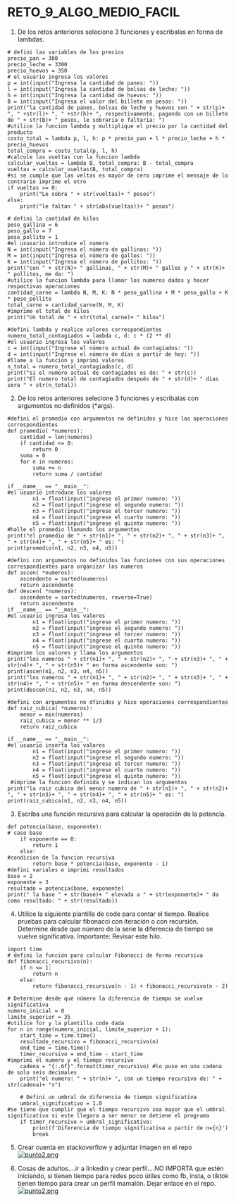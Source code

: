 # RETO_9_ALGO_MEDIO_FACIL
1. De los retos anteriores selecione 3 funciones y escribalas en forma de lambdas.

```pseudocode
# defini las variables de los precios
precio_pan = 300
precio_leche = 3300
precio_huevos = 350
# el usuario ingresa los valores   
p = int(input("Ingresa la cantidad de panes: "))
l = int(input("Ingresa la cantidad de bolsas de leche: "))
h = int(input("Ingresa la cantidad de huevos: "))
B = int(input("Ingresa el valor del billete en pesos: "))
print("la cantidad de panes, bolsas de leche y huevos son " + str(p)+ ", " +str(l)+ ", " +str(h)+ ", respectivamente, pagando con un billete de " + str(B)+ " pesos, le sobraria o faltaria: ")
#utilice la funcion lambda y multiplique el precio por la cantidad del producto
costo_total = lambda p, l, h: p * precio_pan + l * precio_leche + h * precio_huevos
total_compra = costo_total(p, l, h)
#calcule las vueltas con la funcion lambda
calcular_vueltas = lambda B, total_compra: B - total_compra
vueltas = calcular_vueltas(B, total_compra)
#si se cumple que las veltas es mayor de cero imprime el mensaje de lo contrario imprime el otro
if vueltas >= 0:
    print("Le sobra " + str(vueltas)+ " pesos")
else:
    print("le faltan " + str(abs(vueltas))+ " pesos")
```
```pseudocode
# defini la cantidad de kilos
peso_gallina = 6  
peso_gallo = 7    
peso_pollito = 1  
#el ususario introduce el numero
N = int(input("Ingresa el número de gallinas: "))
M = int(input("Ingresa el número de gallos: "))
K = int(input("Ingresa el número de pollitos: "))
print("con " + str(N)+ " gallinas, " + str(M)+ " gallos y " + str(K)+ " pollitos, me da: ")
#utilice la funcion lambda para llamar los numeros dados y hacer respectivas operaciones
cantidad_carne = lambda N, M, K: N * peso_gallina + M * peso_gallo + K * peso_pollito
total_carne = cantidad_carne(N, M, K)
#imprime el total de kilos
print("Un total de " + str(total_carne)+ " kilos")
```
```pseudocode
#defini lambda y realice valores correspondientes
numero_total_contagiados = lambda c, d: c * (2 ** d)
#el usuario ingresa los valores
c = int(input("Ingrese el número actual de contagiados: "))
d = int(input("Ingrese el número de días a partir de hoy: "))
#llame a la funcion y imprimi valores
n_total = numero_total_contagiados(c, d)
print("si el numero actual de contagiados es de: " + str(c))
print("El numero total de contagiados después de " + str(d)+ " dias sera " + str(n_total))
```

2. De los retos anteriores selecione 3 funciones y escribalas con argumentos no definidos (*args).

```pseudocode
#defini el promedio con argumentos no definidos y hice las operaciones correspondientes
def promedio( *numeros):
    cantidad = len(numeros)
    if cantidad <= 0:
        return 0
    suma = 0
    for n in numeros:
        suma += n
        return suma / cantidad

if __name__ == "__main__":
#el usuario introduce los valores
        n1 = float(input("ingrese el primer numero: "))
        n2 = float(input("ingrese el segundo numero: "))
        n3 = float(input("ingrese el tercer numero: "))
        n4 = float(input("ingrese el cuarto numero: "))
        n5 = float(input("ingrese el quinto numero: "))
#halle el promedio llamando los argumentos  
print("el promedio de " + str(n1)+ ", " + str(n2)+ ", " + str(n3)+ ", " + str(n4)+ ", " + str(n5)+ " es: ")
print(promedio(n1, n2, n3, n4, n5))
```
```pseudocode
#defini con argumentos no definidos las funciones con sus operaciones correspondientes para organizar los numeros 
def ascen( *numeros):
    ascendente = sorted(numeros)
    return ascendente
def descen( *numeros):
    ascendente = sorted(numeros, reverse=True)
    return ascendente
if __name__ == "__main__":
#el usuario ingresa los valores 
        n1 = float(input("ingrese el primer numero: "))
        n2 = float(input("ingrese el segundo numero: "))
        n3 = float(input("ingrese el tercer numero: "))
        n4 = float(input("ingrese el cuarto numero: "))
        n5 = float(input("ingrese el quinto numero: "))
#imprime los valores y llama los argumentos   
print("los numeros " + str(n1)+ ", " + str(n2)+ ", " + str(n3)+ ", " + str(n4)+ ", " + str(n5)+ " en forma ascendente son: ")
print(ascen(n1, n2, n3, n4, n5))
print("los numeros " + str(n1)+ ", " + str(n2)+ ", " + str(n3)+ ", " + str(n4)+ ", " + str(n5)+ " en forma descendente son: ")
print(descen(n1, n2, n3, n4, n5))
```
```pseudocode
#defini con argumentos no dfinidos y hice operaciones correspondientes
def raiz_cubica( *numeros):
    menor = min(numeros)
    raiz_cubica = menor ** 1/3
    return raiz_cubica 

if __name__ == "__main__":
#el usuario inserta los valores
        n1 = float(input("ingrese el primer numero: "))
        n2 = float(input("ingrese el segundo numero: "))
        n3 = float(input("ingrese el tercer numero: "))
        n4 = float(input("ingrese el cuarto numero: "))
        n5 = float(input("ingrese el quinto numero: "))
 #imprime la funcion definida y se indican los argumentos    
print("la raiz cubica del menor numero de " + str(n1)+ ", " + str(n2)+ ", " + str(n3)+ ", " + str(n4)+ ", " + str(n5)+ " es: ")
print(raiz_cubica(n1, n2, n3, n4, n5))
```

3. Escriba una función recursiva para calcular la operación de la potencia.

```pseudocode
def potencia(base, exponente):
# caso base
    if exponente == 0:
        return 1
    else:
#condicion de la funcion recursiva
        return base * potencia(base, exponente - 1)
#defini variales e imprimi resultados
base = 2
exponente = 3
resultado = potencia(base, exponente)
print(" la base " + str(base)+ " elevada a " + str(exponente)+ " da como resultado: " + str(resultado))
```

4. Utilice la siguiente plantilla de code para contar el tiempo. Realice pruebas para calcular fibonacci con iteración o con recursión. Determine desde que número de la serie la diferencia de tiempo se vuelve significativa. Importante: Revisar este hilo.

```pseudocode
import time
# defini la función para calcular Fibonacci de forma recursiva
def fibonacci_recursivo(n):
    if n <= 1:
        return n
    else:
        return fibonacci_recursivo(n - 1) + fibonacci_recursivo(n - 2)

# Determine desde qué número la diferencia de tiempo se vuelve significativa
numero_inicial = 0
limite_superior = 35  
#utilice for y la plantilla code dada 
for n in range(numero_inicial, limite_superior + 1):
    start_time = time.time()
    resultado_recursivo = fibonacci_recursivo(n)
    end_time = time.time()
    timer_recursivo = end_time - start_time
#imprimi el numero y el tiempo recursivo
    cadena = "{:.6f}".format(timer_recursivo) #lo puse en una cadena de solo seis decimales
    print("el numero: " + str(n)+ ", con un tiempo recursivo de: " + str(cadena)+ "s")

    # Defini un umbral de diferencia de tiempo significativa
    umbral_significativo = 1.0 
#se tiene que cumplir que el tiempo recursivo sea mayor que el umbral significativo si este llegara a ser menor se detiene el programa
    if timer_recursivo > umbral_significativo:
        print(f'Diferencia de tiempo significativa a partir de n={n}')
        break
```

5. Crear cuenta en stackoverflow y adjuntar imagen en el repo
[![punto2.png](https://i.postimg.cc/1XJHn0Fb/punto2.png)](https://postimg.cc/n997ND01)

6. Cosas de adultos....ir a linkedin y crear perfil....NO IMPORTA que estén iniciando, si tienen tiempo para redes poco útiles como fb, insta, o tiktok tienen tiempo para crear un perfil mamalón. Dejar enlace en el repo.
[![punto2.png](https://i.postimg.cc/R0YqFWqG/punto2.png)](https://postimg.cc/d78JNt2T)

